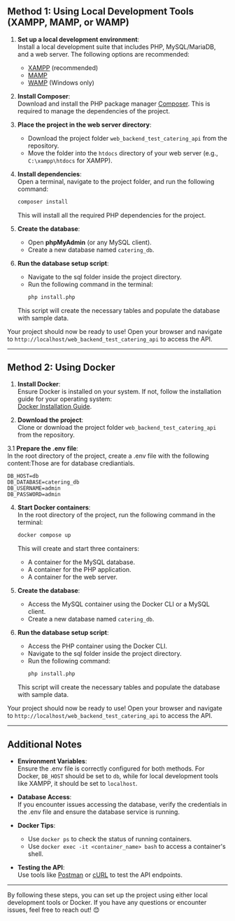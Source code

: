 ## **Method 1: Using Local Development Tools (XAMPP, MAMP, or WAMP)**

1. **Set up a local development environment**:  
   Install a local development suite that includes PHP, MySQL/MariaDB, and a web server. The following options are recommended:
   - [XAMPP](https://www.apachefriends.org) (recommended)
   - [MAMP](https://www.mamp.info/en)
   - [WAMP](https://www.wampserver.com/en) (Windows only)

2. **Install Composer**:  
   Download and install the PHP package manager [Composer](https://getcomposer.org/). This is required to manage the dependencies of the project.

3. **Place the project in the web server directory**:  
   - Download the project folder `web_backend_test_catering_api` from the repository.
   - Move the folder into the `htdocs` directory of your web server (e.g., `C:\xampp\htdocs` for XAMPP).

4. **Install dependencies**:  
   Open a terminal, navigate to the project folder, and run the following command:
   ```bash
   composer install
   ```
   This will install all the required PHP dependencies for the project.

5. **Create the database**:  
   - Open **phpMyAdmin** (or any MySQL client).
   - Create a new database named `catering_db`.

6. **Run the database setup script**:  
   - Navigate to the sql folder inside the project directory.
   - Run the following command in the terminal:
     ```bash
     php install.php
     ```
   This script will create the necessary tables and populate the database with sample data.

Your project should now be ready to use! Open your browser and navigate to `http://localhost/web_backend_test_catering_api` to access the API.

---

## **Method 2: Using Docker**

1. **Install Docker**:  
   Ensure Docker is installed on your system. If not, follow the installation guide for your operating system:  
   [Docker Installation Guide](https://docs.docker.com/manuals/).

2. **Download the project**:  
   Clone or download the project folder `web_backend_test_catering_api` from the repository.

3.1 **Prepare the .env file**:  
   In the root directory of the project, create a .env file with the following content:Those are for database crediantials.
   ```properties
   DB_HOST=db
   DB_DATABASE=catering_db
   DB_USERNAME=admin
   DB_PASSWORD=admin
   ```



4. **Start Docker containers**:  
   In the root directory of the project, run the following command in the terminal:
   ```bash
   docker compose up
   ```
   This will create and start three containers:
   - A container for the MySQL database.
   - A container for the PHP application.
   - A container for the web server.

5. **Create the database**:  
   - Access the MySQL container using the Docker CLI or a MySQL client.
   - Create a new database named `catering_db`.

6. **Run the database setup script**:  
   - Access the PHP container using the Docker CLI.
   - Navigate to the sql folder inside the project directory.
   - Run the following command:
     ```bash
     php install.php
     ```
   This script will create the necessary tables and populate the database with sample data.

Your project should now be ready to use! Open your browser and navigate to `http://localhost/web_backend_test_catering_api` to access the API.

---

## **Additional Notes**
- **Environment Variables**:  
  Ensure the .env file is correctly configured for both methods. For Docker, `DB_HOST` should be set to `db`, while for local development tools like XAMPP, it should be set to `localhost`.

- **Database Access**:  
  If you encounter issues accessing the database, verify the credentials in the .env file and ensure the database service is running.

- **Docker Tips**:  
  - Use `docker ps` to check the status of running containers.
  - Use `docker exec -it <container_name> bash` to access a container's shell.

- **Testing the API**:  
  Use tools like [Postman](https://www.postman.com/) or [cURL](https://curl.se/) to test the API endpoints.

---

By following these steps, you can set up the project using either local development tools or Docker. If you have any questions or encounter issues, feel free to reach out! 😊